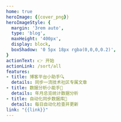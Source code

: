 ```yaml
---
home: true
heroImage: {{cover_png}}
heroImageStyle: {
  margin: '3rem auto',
  type: 'blog',
  maxHeight: '400px',
  display: block,
  boxShadow: '0 5px 18px rgba(0,0,0,0.2)',
}
actionText: 👉 开始
actionLink: /sort/all
features:
- title: 博客平台小助手🔍
  details: 同步一流技术社区专属文章
- title: 数据分析小能手🚥
  details: 年月总览统计数据分析
- title: 自动化同步数据库🎥
  details: 每日自动化检查并更新
link: "{{link}}"
---
```


